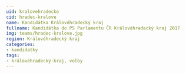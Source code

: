 ```yaml
---
uid: kralovehradecko
cid: hradec-kralove
name: Kandidátka Královéhradecký kraj
fullname: Kandidátka do PS Parlamentu ČR Královéhradecký kraj 2017
img: teams/hradec-kralove.jpg
region: Královéhradecký kraj
categories:
- kandidatky
tags:
- královéhradecký-kraj, volby
---
```

